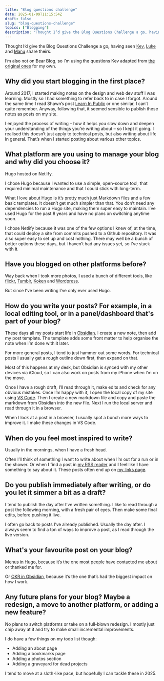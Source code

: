 ```yaml
---
title: "Blog questions challenge"
date: 2025-01-09T11:15:54Z
draft: false
slug: "blog-questions-challenge"
topics: ["Blogging"]
description: "Thought I’d give the Blog Questions Challenge a go, having seen Kev, Luke and Manu share theirs."
---
```


Thought I’d give the Blog Questions Challenge a go, having seen [Kev](https://kevquirk.com/blog/blog-questions-challenge), [Luke](https://www.lkhrs.com/blog/2025/blog-questions-challenge/) and [Manu](https://manuelmoreale.com/blog-questions-challenge) share theirs.

I’m also not on Bear Blog, so I’m using the questions Kev adapted from [the original ones](https://blog.avas.space/bear-blog-challenge/) for my own.


## Why did you start blogging in the first place?

Around 2017, I started making notes on the design and web dev stuff I was learning. Mostly so I had something to refer back to in case I forgot. Around the same time I read Shawn’s post [Learn In Public](https://www.swyx.io/learn-in-public) or one similar, I can’t quite remember. Anyway, following that, it seemed sensible to publish these notes as posts on my site. 

I enjoyed the process of writing – how it helps you slow down and deepen your understanding of the things you’re writing about – so I kept it going. I realised this doesn’t just apply to technical posts, but also writing about life in general. That’s when I started posting about various other topics.

## What platform are you using to manage your blog and why did you choose it?

Hugo hosted on Netlify. 

I chose Hugo because I wanted to use a simple, open-source tool, that required minimal maintenance and that I could stick with long-term. 

What I love about Hugo is it’s pretty much just Markdown files and a few basic templates. It doesn’t get much simpler than that. You don’t need any dependencies to run a Hugo site, making them super easy to maintain. I’ve used Hugo for the past 8 years and have no plans on switching anytime soon.

I chose Netlify because it was one of the few options I knew of, at the time, that could deploy a site from commits pushed to a Github repository. It was also super easy to set up and cost nothing. There may well be a bunch of better options these days, but I haven’t had any issues yet, so I’ve stuck with it.


## Have you blogged on other platforms before?

Way back when I took more photos, I used a bunch of different tools, like [flickr](https://www.flickr.com/), [Tumblr](https://www.tumblr.com/), [Koken](https://www.koken.me/) and [Wordpress](https://wordpress.org/).

But since I’ve been writing I’ve only ever used Hugo.

## How do you write your posts? For example, in a local editing tool, or in a panel/dashboard that's part of your blog?

These days all my posts start life in [Obsidian](https://obsidian.md/). I create a new note, then add my post template. The template adds some front matter to help organise the note when I’m done with it later.

For more general posts, I tend to just hammer out some words. For technical posts I usually get a rough outline down first, then expand on that.

Most of this happens at my desk, but Obsidian is synced with my other devices via iCloud, so I can also work on posts from my iPhone when I’m on the move. 

Once I have a rough draft, I’ll read through it, make edits and check for any obvious mistakes. Once I’m happy with it, I open the local copy of my site using [VS Code](https://code.visualstudio.com/). Then I create a new markdown file and copy and paste the markdown from Obsidian into the new file. Next I run the local server and read through it in a browser.

When I look at a post in a browser, I usually spot a bunch more ways to improve it. I make these changes in VS Code.


## When do you feel most inspired to write?

Usually in the mornings, when I have a fresh head. 

Often I’ll think of something I want to write about when I’m out for a run or in the shower. Or when I find a post in [my RSS reader](https://netnewswire.com/) and I feel like I have something to say about it. These posts often end up on [my links page](/links/).

## Do you publish immediately after writing, or do you let it simmer a bit as a draft?

I tend to publish the day after I’ve written something. I like to read through a post the following morning, with a fresh pair of eyes. Then make some final edits, before pushing it live.

I often go back to posts I’ve already published. Usually the day after. I always seem to find a ton of ways to improve a post, as I read through the live version.

## What's your favourite post on your blog?

[Menus in Hugo](/writing/menus-in-hugo/), because it’s the one most people have contacted me about or thanked me for. 

Or [OKR in Obsidian](/writing/okr-in-obsidian/), because it’s the one that’s had the biggest impact on how I work.

## Any future plans for your blog? Maybe a redesign, a move to another platform, or adding a new feature?

No plans to switch platforms or take on a full-blown redesign. I mostly just chip away at it and try to make small incremental improvements.

 I do have a few things on my todo list though:

- Adding an about page
- Adding a bookmarks page
- Adding a photos section
- Adding a graveyard for dead projects

I tend to move at a sloth-like pace, but hopefully I can tackle these in 2025.

